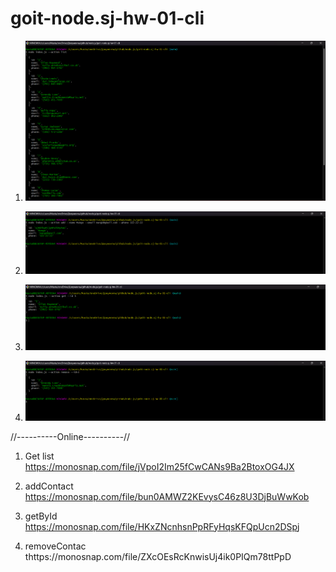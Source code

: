 # goit-node.sj-hw-01-cli

1. ![Get list](./assets/action.list.png)

2. ![addContact](./assets/addContact.png)

3. ![getById](./assets/getById.png)

4. ![removeContact](./assets/removeContact.png)

//----------Online----------//

1. Get list https://monosnap.com/file/jVpoI2Im25fCwCANs9Ba2BtoxOG4JX

2. addContact https://monosnap.com/file/bun0AMWZ2KEvysC46z8U3DjBuWwKob

3. getById https://monosnap.com/file/HKxZNcnhsnPpRFyHqsKFQpUcn2DSpj

4. removeContac thttps://monosnap.com/file/ZXcOEsRcKnwisUj4ik0PIQm78ttPpD
